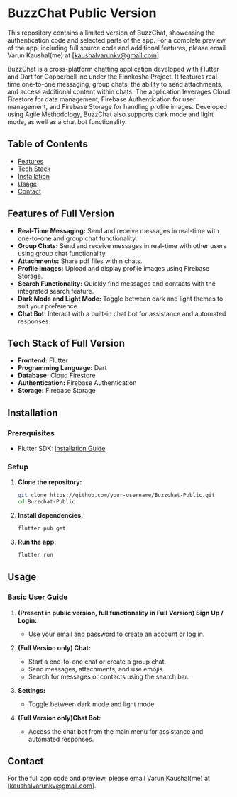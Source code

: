# BuzzChat Public Version

This repository contains a limited version of BuzzChat, showcasing the authentication code and selected parts of the app. For a complete preview of the app, including full source code and additional features, please email Varun Kaushal(me) at [kaushalvarunkv@gmail.com].

BuzzChat is a cross-platform chatting application developed with Flutter and Dart for Copperbell Inc under the Finnkosha Project. It features real-time one-to-one messaging, group chats, the ability to send attachments, and access additional content within chats. The application leverages Cloud Firestore for data management, Firebase Authentication for user management, and Firebase Storage for handling profile images. Developed using Agile Methodology, BuzzChat also supports dark mode and light mode, as well as a chat bot functionality.

## Table of Contents

- [Features](#features-of-full-version)
- [Tech Stack](#tech-stack-of-full-version)
- [Installation](#installation)
- [Usage](#usage)
- [Contact](#contact)


## Features of Full Version

- **Real-Time Messaging:** Send and receive messages in real-time with one-to-one and group chat functionality.
- **Group Chats:** Send and receive messages in real-time with other users using group chat functionality.
- **Attachments:** Share pdf files within chats.
- **Profile Images:** Upload and display profile images using Firebase Storage.
- **Search Functionality:** Quickly find messages and contacts with the integrated search feature.
- **Dark Mode and Light Mode:** Toggle between dark and light themes to suit your preference.
- **Chat Bot:** Interact with a built-in chat bot for assistance and automated responses.

## Tech Stack of Full Version

- **Frontend:** Flutter
- **Programming Language:** Dart
- **Database:** Cloud Firestore
- **Authentication:** Firebase Authentication
- **Storage:** Firebase Storage

## Installation

### Prerequisites

- Flutter SDK: [Installation Guide](https://flutter.dev/docs/get-started/install)

### Setup

1. **Clone the repository:**

   ```bash
   git clone https://github.com/your-username/Buzzchat-Public.git
   cd Buzzchat-Public
   ```

2. **Install dependencies:**

   ```bash
   flutter pub get
   ```

4. **Run the app:**

   ```bash
   flutter run
   ```

## Usage

### Basic User Guide

1. **(Present in public version, full functionality in Full Version) Sign Up / Login:** 
   - Use your email and password to create an account or log in.
    
2. **(Full Version only) Chat:**
   - Start a one-to-one chat or create a group chat.
   - Send messages, attachments, and use emojis.
   - Search for messages or contacts using the search bar.

3. **Settings:**
   - Toggle between dark mode and light mode.

4. **(Full Version only)Chat Bot:**
   - Access the chat bot from the main menu for assistance and automated responses.

## Contact

For the full app code and preview, please email Varun Kaushal(me) at [kaushalvarunkv@gmail.com].